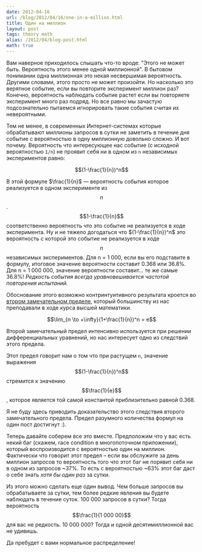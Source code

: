 ```yaml
---
date: 2012-04-16
url: /blog/2012/04/16/one-in-a-million.html
title: Один на миллион
layout: post
tags: theory math
alias: /2012/04/blog-post.html
math: true
---
```

Вам наверное приходилось слышать что-то вроде: "Этого не может быть. Вероятность этого менее одной миллионной". В бытовом понимании одна миллионная это некая несвершимая вероятность. Другими словами, этого просто не может произойти. Но насколько это вeрятное событие, если вы повторите эксперимент миллион раз? Конечно, вероятность наблюдать событие растет если вы повторяете эксперимент много раз подряд. Но все равно мы зачастую подсознательно пытаемся игнорировать такие события считая их невероятными.

Тем не менее, в современных Интернет-системах которые обрабатывают миллионы запросов в сутки не заметить в течение дня событие с вероятностью в одну миллионную довольно сложно. И вот почему. Вероятность что интересующее нас событие (с исходной вероятностью <code>1/n</code>) не проявит себя ни в одном из <code>n</code> независимых экспериментов равно:

$$(1-\frac{1}{n})^n$$

В этой формуле $\frac{1}{n}$ — вероятность события которое реализуется в одном эксперименте из $$n$$. $$1-\frac{1}{n}$$ соответственно вероятность что это событие не реализуется в ходе эксперимента. Ну и не тяжело догодаться что $(1-\frac{1}{n})^n$ это вероятность с которой это событие не реализуется в ходе $$n$$ независимых экспериментов. Для n = 1 000, если вы его подставите в формулу, итоговое значение вероятности составит 0.368 или 36.8%. Для n = 1 000 000, значение вероятности составит... те же самые 36.8%! _Редкость события всегда уравновешивается частотой повторения испытаний._

Обоснование этого возможно контринтуитивного результата кроется во [втором замечательном пределе][ref-lim], который большинству из нас преподавали в ходе курса высшей математики.

$$\lim_{n \to +\infty}(1+\frac{1}{n})^n = e$$

Второй замечательный предел интенсивно используется при решении дифференциальных уравнений, но нас интересует одно из следствий этого предела.

Этот предел говорит нам о том что при растущем `n`, значение выражения $$(1-\frac{1}{n})^n$$ стремится к значению $$\frac{1}{e}$$, которое является той самой константой приблизительно равной 0.368.

Я не буду здесь приводить доказательство этого следствия второго замечательного предела. Предел разумного количества формул на один пост достигнут :).

Теперь давайте соберем все это вместе. Предположим что у вас есть некий баг (скажем, race condition в многопоточном приложении), который воспроизводится с вероятностью один на миллион. Фактически что говорит этот предел – если вы обслужите за день миллион запросов то вероятность того что этот баг не порявит себя ни в одном из запросов ~37%. То есть с вероятностью ~63% этот баг даст о себе знать _хотя бы один раз_ за сутки.

Из этого можно сделать еще один вывод. Чем больше запросов вы обрабатываете за сутки, тем более редкие явления вы будете наблюдать в течение суток. 100 000 запросов в сутки? Тогда вероятность $$\frac{1}{1 000 00}$$ для вас не редкость. 10 000 000? Тогда и одной десятимиллионной вас не удивишь.

Да пребудет с вами нормальное распределение!

[ref-lim]: http://ru.wikipedia.org/wiki/Замечательные_пределы#.D0.92.D1.82.D0.BE.D1.80.D0.BE.D0.B9_.D0.B7.D0.B0.D0.BC.D0.B5.D1.87.D0.B0.D1.82.D0.B5.D0.BB.D1.8C.D0.BD.D1.8B.D0.B9_.D0.BF.D1.80.D0.B5.D0.B4.D0.B5.D0.BB
